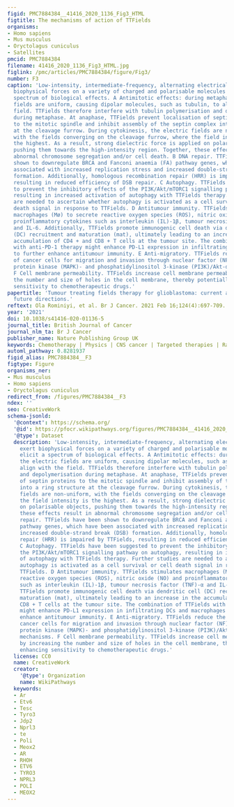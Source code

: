 ```yaml
---
figid: PMC7884384__41416_2020_1136_Fig3_HTML
figtitle: The mechanisms of action of TTFields
organisms:
- Homo sapiens
- Mus musculus
- Oryctolagus cuniculus
- Satellites
pmcid: PMC7884384
filename: 41416_2020_1136_Fig3_HTML.jpg
figlink: /pmc/articles/PMC7884384/figure/Fig3/
number: F3
caption: 'Low-intensity, intermediate-frequency, alternating electrical fields exert
  biophysical forces on a variety of charged and polarisable molecules to elicit a
  spectrum of biological effects. A Antimitotic effects: during metaphase, the electric
  fields are uniform, causing dipolar molecules, such as tubulin, to align with the
  field. TTFields therefore interfere with tubulin polymerisation and depolymerisation
  during metaphase. At anaphase, TTFields prevent localisation of septin proteins
  to the mitotic spindle and inhibit assembly of the septin complex into a ring structure
  at the cleavage furrow. During cytokinesis, the electric fields are non-uniform,
  with the fields converging on the cleavage furrow, where the field intensity is
  the highest. As a result, strong dielectric force is applied on polarisable objects,
  pushing them towards the high-intensity region. Together, these effects result in
  abnormal chromosome segregation and/or cell death. B DNA repair. TTFields have been
  shown to downregulate BRCA and Fanconi anaemia (FA) pathway genes, which have been
  associated with increased replication stress and increased double-strand break (DSB)
  formation. Additionally, homologous recombination repair (HRR) is impaired by TTFields,
  resulting in reduced efficiency of DSB repair. C Autophagy. TTFields have been suggested
  to prevent the inhibitory effects of the PI3K/Akt/mTORC1 signalling pathway on autophagy,
  resulting in increased activation of autophagy with TTFields therapy. Further studies
  are needed to ascertain whether autophagy is activated as a cell survival or cell
  death signal in response to TTFields. D Antitumour immunity. TTFields stimulates
  macrophages (Mø) to secrete reactive oxygen species (ROS), nitric oxide (NO) and
  proinflammatory cytokines such as interleukin (IL)-1β, tumour necrosis factor (TNF)-α
  and IL-6. Additionally, TTFields promote immunogenic cell death via dendritic cell
  (DC) recruitment and maturation (mat), ultimately leading to an increase in the
  accumulation of CD4 + and CD8 + T cells at the tumour site. The combination of TTFields
  with anti-PD-1 therapy might enhance PD-L1 expression in infiltrating DCs and macrophages
  to further enhance antitumour immunity. E Anti-migratory. TTFields reduce the capacity
  of cancer cells for migration and invasion through nuclear factor (NF)-κB-, mitogen-activated
  protein kinase (MAPK)- and phosphatidylinositol 3-kinase (PI3K)/Akt-dependent mechanisms.
  F Cell membrane permeability. TTFields increase cell membrane permeability by increasing
  the number and size of holes in the cell membrane, thereby potentially enhancing
  sensitivity to chemotherapeutic drugs.'
papertitle: 'Tumour treating fields therapy for glioblastoma: current advances and
  future directions.'
reftext: Ola Rominiyi, et al. Br J Cancer. 2021 Feb 16;124(4):697-709.
year: '2021'
doi: 10.1038/s41416-020-01136-5
journal_title: British Journal of Cancer
journal_nlm_ta: Br J Cancer
publisher_name: Nature Publishing Group UK
keywords: Chemotherapy | Physics | CNS cancer | Targeted therapies | Radiotherapy
automl_pathway: 0.8281937
figid_alias: PMC7884384__F3
figtype: Figure
organisms_ner:
- Mus musculus
- Homo sapiens
- Oryctolagus cuniculus
redirect_from: /figures/PMC7884384__F3
ndex: ''
seo: CreativeWork
schema-jsonld:
  '@context': https://schema.org/
  '@id': https://pfocr.wikipathways.org/figures/PMC7884384__41416_2020_1136_Fig3_HTML.html
  '@type': Dataset
  description: 'Low-intensity, intermediate-frequency, alternating electrical fields
    exert biophysical forces on a variety of charged and polarisable molecules to
    elicit a spectrum of biological effects. A Antimitotic effects: during metaphase,
    the electric fields are uniform, causing dipolar molecules, such as tubulin, to
    align with the field. TTFields therefore interfere with tubulin polymerisation
    and depolymerisation during metaphase. At anaphase, TTFields prevent localisation
    of septin proteins to the mitotic spindle and inhibit assembly of the septin complex
    into a ring structure at the cleavage furrow. During cytokinesis, the electric
    fields are non-uniform, with the fields converging on the cleavage furrow, where
    the field intensity is the highest. As a result, strong dielectric force is applied
    on polarisable objects, pushing them towards the high-intensity region. Together,
    these effects result in abnormal chromosome segregation and/or cell death. B DNA
    repair. TTFields have been shown to downregulate BRCA and Fanconi anaemia (FA)
    pathway genes, which have been associated with increased replication stress and
    increased double-strand break (DSB) formation. Additionally, homologous recombination
    repair (HRR) is impaired by TTFields, resulting in reduced efficiency of DSB repair.
    C Autophagy. TTFields have been suggested to prevent the inhibitory effects of
    the PI3K/Akt/mTORC1 signalling pathway on autophagy, resulting in increased activation
    of autophagy with TTFields therapy. Further studies are needed to ascertain whether
    autophagy is activated as a cell survival or cell death signal in response to
    TTFields. D Antitumour immunity. TTFields stimulates macrophages (Mø) to secrete
    reactive oxygen species (ROS), nitric oxide (NO) and proinflammatory cytokines
    such as interleukin (IL)-1β, tumour necrosis factor (TNF)-α and IL-6. Additionally,
    TTFields promote immunogenic cell death via dendritic cell (DC) recruitment and
    maturation (mat), ultimately leading to an increase in the accumulation of CD4 + and
    CD8 + T cells at the tumour site. The combination of TTFields with anti-PD-1 therapy
    might enhance PD-L1 expression in infiltrating DCs and macrophages to further
    enhance antitumour immunity. E Anti-migratory. TTFields reduce the capacity of
    cancer cells for migration and invasion through nuclear factor (NF)-κB-, mitogen-activated
    protein kinase (MAPK)- and phosphatidylinositol 3-kinase (PI3K)/Akt-dependent
    mechanisms. F Cell membrane permeability. TTFields increase cell membrane permeability
    by increasing the number and size of holes in the cell membrane, thereby potentially
    enhancing sensitivity to chemotherapeutic drugs.'
  license: CC0
  name: CreativeWork
  creator:
    '@type': Organization
    name: WikiPathways
  keywords:
  - Ar
  - Etv6
  - Tesc
  - Tyro3
  - Jdp2
  - Nprl3
  - te
  - Poli
  - Meox2
  - AR
  - RHOH
  - ETV6
  - TYRO3
  - NPRL3
  - POLI
  - MEOX2
---
```

